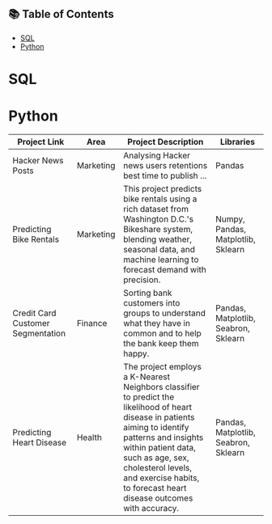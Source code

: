 ## 📚 Table of Contents
- [SQL](#sql)
- [Python](#python)

# SQL

# Python
| Project Link | Area | Project Description | Libraries |    
|---|---|---|---|
| Hacker News Posts | Marketing | Analysing Hacker news users retentions best time to publish ... | Pandas |
| Predicting Bike Rentals | Marketing | This project predicts bike rentals using a rich dataset from Washington D.C.'s Bikeshare system, blending weather, seasonal data, and machine learning to forecast demand with precision.| Numpy, Pandas, Matplotlib, Sklearn |
| Credit Card Customer Segmentation | Finance | Sorting bank customers into groups to understand what they have in common and to help the bank keep them happy. | Pandas, Matplotlib, Seabron, Sklearn | 
| Predicting Heart Disease | Health | The project employs a K-Nearest Neighbors classifier to predict the likelihood of heart disease in patients aiming to identify patterns and insights within patient data, such as age, sex, cholesterol levels, and exercise habits, to forecast heart disease outcomes with accuracy. | Pandas, Matplotlib, Seabron, Sklearn | 
